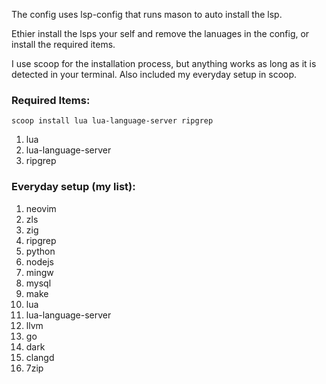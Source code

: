 The config uses lsp-config that runs mason to auto install the lsp.

Ethier install the lsps your self and remove the lanuages in the config, or install the required items.

I use scoop for the installation process, but anything works as long as it is detected in your terminal.
Also included my everyday setup in scoop.

<h3>Required Items:</h3>
<code>scoop install lua lua-language-server ripgrep</code>
<ol>
<li>lua</li>
<li>lua-language-server</li>
<li>ripgrep</li>
</ol>

<h3>Everyday setup (my list):</h3>
<ol>
<li>neovim</li>
<li>zls</li>
<li>zig</li>
<li>ripgrep</li>
<li>python</li>
<li>nodejs</li>
<li>mingw</li>
<li>mysql</li>
<li>make</li>
<li>lua</li>
<li>lua-language-server</li>
<li>llvm</li>
<li>go</li>
<li>dark</li>
<li>clangd</li>
<li>7zip</li>
</ol>
